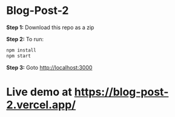 # Blog-Post-2

**Step 1:**  Download this repo as a zip

**Step 2:** To run:

```bash
npm install
npm start
```

**Step 3:** Goto [http://localhost:3000](http://localhost:3000)

# Live demo at https://blog-post-2.vercel.app/
